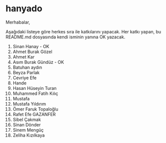 # hanyado

 Merhabalar,

Aşağıdaki listeye göre herkes sıra ile katkılarını yapacak. Her katkı yapan, bu README.md dosyasında kendi isminin yanına OK yazacak. 

 1. Sinan Hanay - OK
 2. Ahmet Burak Gözel
 3. Ahmet Kar
 4. Asım Burak Gündüz - OK
 5. Batuhan aydın
 6. Beyza Parlak
 7. Cevriye Efe
 8. Hande
 9. Hasan Hüseyin Turan
 10. Muhammed Fatih Kılıç
 11. Mustafa
 12. Mustafa Yıldırım
 13. Ömer Faruk Topaloğlu
 14. Rafet Efe GAZANFER
 15. Sibel Çakmak
 16. Sinan Dönder
 17. Sinem Mengüç
 18. Zeliha Kızılkaya

